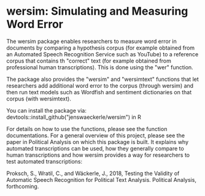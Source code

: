 # wersim: Simulating and Measuring Word Error

The wersim package enables researchers to measure word error in documents by comparing a hypothesis corpus (for example obtained from an Automated Speech Recognition Service such as YouTube) to a reference corpus that contains th "correct" text (for example obtained from professional human transcriptions). This is done using the "wer" function.

The package also provides the "wersim" and "wersimtext" functions that let researchers add additional word error to the corpus (through wersim) and then run text models such as Wordfish and sentiment dictionaries on that corpus (with wersimtext).

You can install the package via: devtools::install_github("jenswaeckerle/wersim") in R

For details on how to use the functions, please see the function documentations. For a general overview of this project, please see the paper in Political Analysis on which this package is built. It explains why automated transcriptions can be used, how they generally compare to human transcriptions and how wersim provides a way for researchers to test automated transcriptions:

Proksch, S.,  Wratil, C.,  and Wäckerle, J., 2018, Testing the Validity of Automatic Speech Recognition for Political Text Analysis. Political Analysis, forthcoming.
